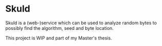 # Skuld

Skuld is a (web-)service which can be used to analyze random bytes to possibly find the algorithm,
seed and byte location.

This project is WIP and part of my Master's thesis.